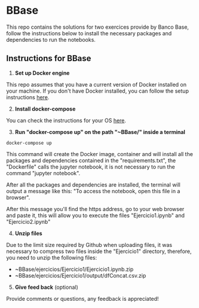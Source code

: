 # BBase

This repo contains the solutions for two exercices provide by Banco Base, follow the instructions below to install the necessary packages and dependencies to run the notebooks.


## Instructions for BBase

1. **Set up Docker engine**

This repo assumes that you have a current version of Docker installed on your machine. If you don't have Docker installed, you can follow the setup instructions [here](https://docs.docker.com/get-started/#download-and-install-docker).

2. **Install docker-compose**

You can check the instructions for your OS [here](https://docs.docker.com/compose/install/).


3. **Run "docker-compose up" on the path "~BBase/" inside a terminal**

```
docker-compose up
```

This command will create the Docker image, container and will install all the packages and dependencies contained in the "requirements.txt", the "Dockerfile" calls the jupyter notebook, it is not necessary to run the command "jupyter notebook".

After all the packages and dependencies are installed, the terminal will output a message like this: "To access the notebook, open this file in a browser".

After this message you'll find the https address, go to your web browser and paste it, this will allow you to execute the files "Ejercicio1.ipynb" and "Ejercicio2.ipynb"



4. **Unzip files**

Due to the limit size required by Github when uploading files, it was necessary to compress two files inside the "Ejercicio1" directory, therefore, you need to unzip the following files:

 - ~BBase/ejercicios/Ejercicio1/Ejercicio1.ipynb.zip
 - ~BBase/ejercicios/Ejercicio1/output/dfConcat.csv.zip


5. **Give feed back** (optional)

Provide comments or questions, any feedback is appreciated!
